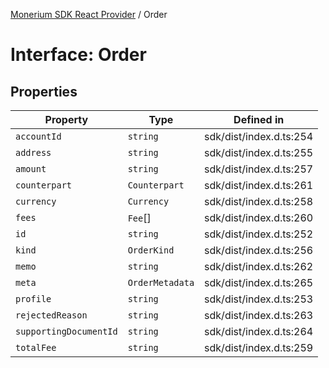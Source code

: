 [Monerium SDK React Provider](../README.md) / Order

# Interface: Order

## Properties

| Property               | Type            | Defined in              |
| ---------------------- | --------------- | ----------------------- |
| `accountId`            | `string`        | sdk/dist/index.d.ts:254 |
| `address`              | `string`        | sdk/dist/index.d.ts:255 |
| `amount`               | `string`        | sdk/dist/index.d.ts:257 |
| `counterpart`          | `Counterpart`   | sdk/dist/index.d.ts:261 |
| `currency`             | `Currency`      | sdk/dist/index.d.ts:258 |
| `fees`                 | `Fee`[]         | sdk/dist/index.d.ts:260 |
| `id`                   | `string`        | sdk/dist/index.d.ts:252 |
| `kind`                 | `OrderKind`     | sdk/dist/index.d.ts:256 |
| `memo`                 | `string`        | sdk/dist/index.d.ts:262 |
| `meta`                 | `OrderMetadata` | sdk/dist/index.d.ts:265 |
| `profile`              | `string`        | sdk/dist/index.d.ts:253 |
| `rejectedReason`       | `string`        | sdk/dist/index.d.ts:263 |
| `supportingDocumentId` | `string`        | sdk/dist/index.d.ts:264 |
| `totalFee`             | `string`        | sdk/dist/index.d.ts:259 |
